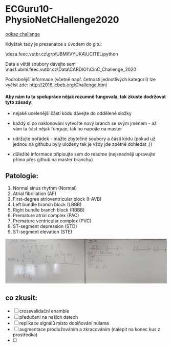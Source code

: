 # ECGuru10-PhysioNetCHallenge2020


[odkaz challange](https://physionetchallenges.github.io/2020/#rules-and-deadlines)


Kdyžtak tady je prezenatce s úvodem do gitu:

\\deza.feec.vutbr.cz\grp\UBMI\VYUKA\UCITEL\python

Data a větší soubory dávejte sem \\nas1.ubmi.feec.vutbr.cz\Data\CARDIO1\CinC_Challenge_2020

Podrobnější informace (včetně např. četnosti jednotlivých kategorií) lze vyčíst zde: http://2018.icbeb.org/Challenge.html


#### Aby nám tu ta spolupráce nějak rozumně fungovala, tak zkuste dodržovat tyto zásady:

* nejaké ucelenější části kódu dávejte do oddělené složky

* každý si po naklonování vytvořte nový branch se svým jménem - až vám ta část nějak funguje, tak ho napojte na master

* udržujte pořádek - mažte zbytečné soubory a části kódu (pokud už jednou na githubu byly uloženy tak je vždy jde zpětně dohledat ;))

* důležité informace připisujte sem do readme (nejsnadněji upravujte přímo přes github na master branchu)


## Patologie:

1. Normal sinus rhythm (Normal)
2. Atrial fibrillation (AF)
3. First-degree atrioventricular block (I-AVB)
4. Left bundle branch block (LBBB)
5. Right bundle branch block (RBBB)
6. Premature atrial complex (PAC)
7. Premature ventricular complex (PVC)
8. ST-segment depression (STD)
9. ST-segment elevation (STE)

![](notes/radovanovaUzasnaTabuleSPatologiema.jpeg)


## co zkusit:
- [ ] crossvalidační enamble
- [ ] předučení na naších datech
- [ ] replikace signálů místo doplňování nulama
- [ ] augmentace prodlužováním a zkracováním (nalepit na konec kus z prostředka)
- [ ]





